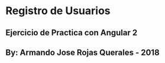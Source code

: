 # Registro de Usuarios

## Ejercicio de Practica con Angular 2 

## By: Armando Jose Rojas Querales - 2018
